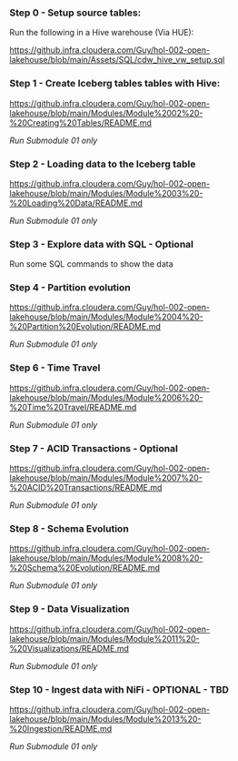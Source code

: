 ### Step 0 - Setup source tables:
Run the following in a Hive warehouse (Via HUE):

https://github.infra.cloudera.com/Guy/hol-002-open-lakehouse/blob/main/Assets/SQL/cdw_hive_vw_setup.sql


### Step 1 - Create Iceberg tables tables with Hive:
https://github.infra.cloudera.com/Guy/hol-002-open-lakehouse/blob/main/Modules/Module%2002%20-%20Creating%20Tables/README.md

*Run Submodule 01 only*

### Step 2 - Loading data to the Iceberg table
https://github.infra.cloudera.com/Guy/hol-002-open-lakehouse/blob/main/Modules/Module%2003%20-%20Loading%20Data/README.md

*Run Submodule 01 only*

### Step 3 - Explore data with SQL - Optional
Run some SQL commands to show the data

### Step 4 - Partition evolution
https://github.infra.cloudera.com/Guy/hol-002-open-lakehouse/blob/main/Modules/Module%2004%20-%20Partition%20Evolution/README.md

*Run Submodule 01 only*

### Step 6 - Time Travel
https://github.infra.cloudera.com/Guy/hol-002-open-lakehouse/blob/main/Modules/Module%2006%20-%20Time%20Travel/README.md

*Run Submodule 01 only*

### Step 7 - ACID Transactions - Optional
https://github.infra.cloudera.com/Guy/hol-002-open-lakehouse/blob/main/Modules/Module%2007%20-%20ACID%20Transactions/README.md

*Run Submodule 01 only*

### Step 8 - Schema Evolution
https://github.infra.cloudera.com/Guy/hol-002-open-lakehouse/blob/main/Modules/Module%2008%20-%20Schema%20Evolution/README.md

*Run Submodule 01 only*

### Step 9 - Data Visualization
https://github.infra.cloudera.com/Guy/hol-002-open-lakehouse/blob/main/Modules/Module%2011%20-%20Visualizations/README.md

*Run Submodule 01 only*

### Step 10 - Ingest data with NiFi - OPTIONAL - TBD
https://github.infra.cloudera.com/Guy/hol-002-open-lakehouse/blob/main/Modules/Module%2013%20-%20Ingestion/README.md

*Run Submodule 01 only*
